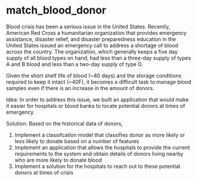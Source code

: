 # match_blood_donor

Blood crisis has been a serious issue in the United States. Recently, American Red Cross a humanitarian organization that provides emergency assistance, disaster relief, and disaster preparedness education in the United States issued an emergency call to address a shortage of blood across the country. The organization, which generally keeps a five day supply of all blood types on hand, had less than a three-day supply of types A and B blood and less than a two-day supply of type O. 

Given the short shelf life of blood (~40 days) and the storage conditions required to keep it intact (~40F), it becomes a difficult task to manage blood samples even if there is an increase in the amount of donors. 

Idea:
  In order to address this issue, we built an application that would make it easier for hospitals or blood banks to locate potential donors at times of emergency. 
  
Solution:
  Based on the historical data of donors, 
  1. Implement a classifcation model that classifies donor as more likely or less likely to donate based on a number of features
  2. Implement an application that allows the hospitals to provide the current requirements to the system and obtain details of donors living nearby who are more likely to donate blood
  3. Implement a solution for the hospitals to reach out to these potential donors at times of crisis

